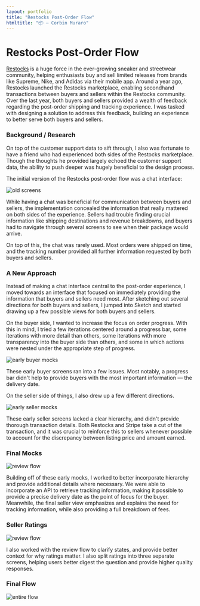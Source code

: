 ```yaml
---
layout: portfolio
title: "Restocks Post-Order Flow"
htmltitle: "📦 — Corbin Muraro"
---
```


# Restocks Post-Order Flow

[Restocks](https://www.restocks.io) is a huge force in the ever-growing sneaker and streetwear community, helping enthusiasts buy and sell limited releases from brands like Supreme, Nike, and Adidas via their mobile app. Around a year ago, Restocks launched the Restocks marketplace, enabling secondhand transactions between buyers and sellers within the Restocks community. Over the last year, both buyers and sellers provided a wealth of feedback regarding the post-order shipping and tracking experience. I was tasked with designing a solution to address this feedback, building an experience to better serve both buyers and sellers.

### Background / Research

On top of the customer support data to sift through, I also was fortunate to have a friend who had experienced both sides of the Restocks marketplace. Though the thoughts he provided largely echoed the customer support data, the ability to push deeper was hugely beneficial to the design process.

The initial version of the Restocks post-order flow was a chat interface:

![old screens]({{site.baseurl}}/images/restocks-post-order-images/old.png)

While having a chat was beneficial for communication between buyers and sellers, the implementation concealed the information that really mattered on both sides of the experience. Sellers had trouble finding crucial information like shipping destinations and revenue breakdowns, and buyers had to navigate through several screens to see when their package would arrive.

On top of this, the chat was rarely used. Most orders were shipped on time, and the tracking number provided all further information requested by both buyers and sellers.

### A New Approach

Instead of making a chat interface central to the post-order experience, I moved towards an interface that focused on immediately providing the information that buyers and sellers need most. After sketching out several directions for both buyers and sellers, I jumped into Sketch and started drawing up a few possible views for both buyers and sellers.

On the buyer side, I wanted to increase the focus on order progress. With this in mind, I tried a few iterations centered around a progress bar, some iterations with more detail than others, some iterations with more transparency into the buyer side than others, and some in which actions were nested under the appropriate step of progress.

![early buyer mocks]({{site.baseurl}}/images/restocks-post-order-images/first-buyer.png)

These early buyer screens ran into a few issues. Most notably, a progress bar didn't help to provide buyers with the most important information — the delivery date.

On the seller side of things, I also drew up a few different directions.

![early seller mocks]({{site.baseurl}}/images/restocks-post-order-images/first-seller.png)

These early seller screens lacked a clear hierarchy, and didn't provide thorough transaction details. Both Restocks and Stripe take a cut of the transaction, and it was crucial to reinforce this to sellers whenever possible to account for the discrepancy between listing price and amount earned.

### Final Mocks

![review flow]({{site.baseurl}}/images/restocks-post-order-images/final.png)

Building off of these early mocks, I worked to better incorporate hierarchy and provide additional details where necessary. We were able to incorporate an API to retrieve tracking information, making it possible to provide a precise delivery date as the point of focus for the buyer. Meanwhile, the final seller view emphasizes and explains the need for tracking information, while also providing a full breakdown of fees.

### Seller Ratings

![review flow]({{site.baseurl}}/images/restocks-post-order-images/review-flow.png)

I also worked with the review flow to clarify states, and provide better context for why ratings matter. I also split ratings into three separate screens, helping users better digest the question and provide higher quality responses.

### Final Flow

![entire flow]({{site.baseurl}}/images/restocks-post-order-images/entire-flow.png)

